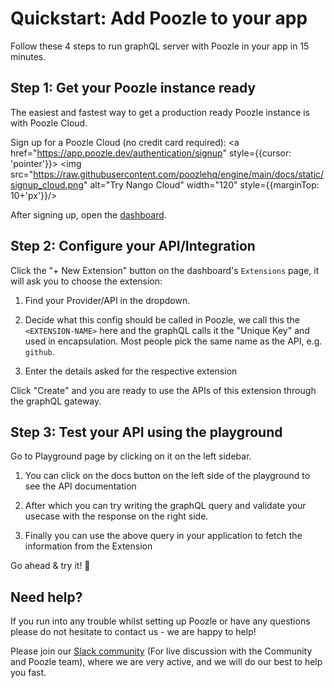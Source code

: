 # Quickstart: Add Poozle to your app

Follow these 4 steps to run graphQL server with Poozle in your app in 15 minutes.

## Step 1: Get your Poozle instance ready

The easiest and fastest way to get a production ready Poozle instance is with Poozle Cloud.

Sign up for a Poozle Cloud (no credit card required):
<a href="https://app.poozle.dev/authentication/signup" style={{cursor: 'pointer'}}>
<img src="https://raw.githubusercontent.com/poozlehq/engine/main/docs/static/signup_cloud.png" alt="Try Nango Cloud" width="120" style={{marginTop: 10+'px'}}/>
</a>

After signing up, open the [dashboard](https://app.poozle.dev/).

## Step 2: Configure your API/Integration

Click the "+ New Extension" button on the dashboard's `Extensions` page, it will ask you to choose the extension:

1. Find your Provider/API in the dropdown.

2. Decide what this config should be called in Poozle, we call this the `<EXTENSION-NAME>` here and the graphQL calls it the "Unique Key" and used in encapsulation. Most people pick the same name as the API, e.g. `github`.

3. Enter the details asked for the respective extension

Click "Create" and you are ready to use the APIs of this extension through the graphQL gateway.

## Step 3: Test your API using the playground

Go to Playground page by clicking on it on the left sidebar.

1. You can click on the docs button on the left side of the playground to see the API documentation

2. After which you can try writing the graphQL query and validate your usecase with the response on the right side.

3. Finally you can use the above query in your application to fetch the information from the Extension

Go ahead & try it! 🙌

## Need help?

If you run into any trouble whilst setting up Poozle or have any questions please do not hesitate to contact us - we are happy to help!

Please join our [Slack community](https://join.slack.com/t/poozle-community/shared_invite/zt-1pwu2hmj9-xtG~DGsW2aEWZc~QtOnVMQ) (For live discussion with the Community and Poozle team), where we are very active, and we will do our best to help you fast.
